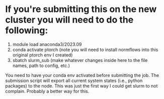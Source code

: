 # If you're submitting this on the new cluster you will need to do the following:

1. module load anaconda3/2023.09
2. conda activate ptorch (note you will need to install normflows into this original ptorch env I created)
3. sbatch slurm_sub (make whatever changes inside here to the file names, path to config, etc.)

You need to have your conda env activated before submitting the job. The submission script will export all current system states (i.e., python packages) to the node.
This was just the first way I could get slurm to not complain. Probably a better way for this.
